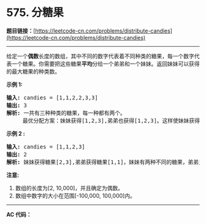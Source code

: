 # 575. 分糖果

**题目链接：**[https://leetcode-cn.com/problems/distribute-candies](https://leetcode-cn.com/problems/distribute-candies)

---

<div class="content__1Y2H">
 <div class="notranslate">
  <p>给定一个<strong>偶数</strong>长度的数组，其中不同的数字代表着不同种类的糖果，每一个数字代表一个糖果。你需要把这些糖果<strong>平均</strong>分给一个弟弟和一个妹妹。返回妹妹可以获得的最大糖果的种类数。</p> 
  <p><strong>示例 1:</strong></p> 
  <pre class="language-text"><strong>输入:</strong> candies = [1,1,2,2,3,3]
<strong>输出:</strong> 3
<strong>解析: </strong>一共有三种种类的糖果，每一种都有两个。
     最优分配方案：妹妹获得[1,2,3],弟弟也获得[1,2,3]。这样使妹妹获得糖果的种类数最多。
</pre> 
  <p><strong>示例 2 :</strong></p> 
  <pre class="language-text"><strong>输入:</strong> candies = [1,1,2,3]
<strong>输出:</strong> 2
<strong>解析:</strong> 妹妹获得糖果[2,3],弟弟获得糖果[1,1]，妹妹有两种不同的糖果，弟弟只有一种。这样使得妹妹可以获得的糖果种类数最多。
</pre> 
  <p><strong>注意:</strong></p> 
  <ol> 
   <li>数组的长度为[2, 10,000]，并且确定为偶数。</li> 
   <li>数组中数字的大小在范围[-100,000, 100,000]内。 
    <ol> 
    </ol> </li> 
  </ol> 
 </div>
</div>

---

**AC 代码：**

```java

```